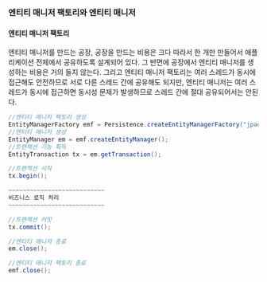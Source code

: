### 엔티티 매니저 팩토리와 엔티티 매니저

#### 엔티티 매니저 팩토리

엔티티 매니저를 만드는 공장, 공장을 만드는 비용은 크다 따라서 한 개만 만들어서 애플리케이션 전체에서 공유하도록 설계되어 있다. 그 반면에 공장에서 엔티티 매니저를 생성하는 비용은 거의 들지 않는다.  그리고 엔티티 매니저 팩토리는 여러 스레드가 동시에 접근해도 안전하므로 서로 다른 스레드 간에 공유해도 되지만, 엔티티 매니저는 여러 스레드가 동시에 접근하면 동시성 문제가 발생하므로 스레드 간에 절대 공유되어서는 안된다.


```java
//엔티티 매니저 팩토리 생성
EntityManagerFactory emf = Persistence.createEntityManagerFactory("jpademo");
//엔티티 매니저 생성
EntityManager em = emf.createEntityManager();
//트랜잭션 기능 획득
EntityTransaction tx = em.getTransaction();

//트랜젝션 시작
tx.begin();

~~~~~~~~~~~~~~~~~~~~~~~~~~~
비즈니스 로직 처리
~~~~~~~~~~~~~~~~~~~~~~~~~~~

//트랜젝션 커밋
tx.commit();

//엔티티 매니저 종료
em.close();

//엔티티 매니저 팩토리 종료
emf.close();
```
